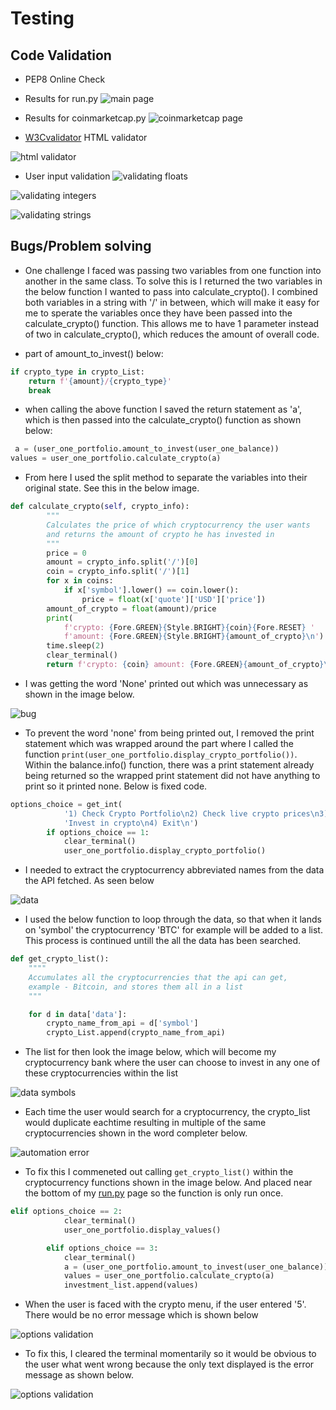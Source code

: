 # Testing 

## Code Validation

- PEP8 Online Check

- Results for run.py
![main page](documentation/images/code-validation-main.png)

- Results for coinmarketcap.py
![coinmarketcap page](documentation/images/code-validation-coinmarketcap.png)

- [W3Cvalidator](https://validator.w3.org/) HTML validator

![html validator](documentation/images/html-validator.png)

- User input validation
![validating floats](documentation/images/validate-float.png)

![validating integers](documentation/images/validate-int.png)

![validating strings](documentation/images/validate-string.png)


## Bugs/Problem solving

- One challenge I faced was passing two variables from one function into another in the same class.
To solve this is I returned the two variables in the below function I wanted to pass into calculate_crypto().
I combined both variables in a string with '/' in between, which will make it easy for me to sperate the variables once they have been passed into the calculate_crypto() function.
This allows me to have 1 parameter instead of two in calculate_crypto(), which reduces the amount of overall code.

- part of amount_to_invest() below:
```python
if crypto_type in crypto_List:
    return f'{amount}/{crypto_type}'
    break
```
- when calling the above function I saved the return statement as 'a', which is then passed into the calculate_crypto() function as shown below:

```python
 a = (user_one_portfolio.amount_to_invest(user_one_balance))
values = user_one_portfolio.calculate_crypto(a)
```

- From here I used the split method to separate the variables into their original state. See this in the below image.

```python
def calculate_crypto(self, crypto_info):
        """
        Calculates the price of which cryptocurrency the user wants
        and returns the amount of crypto he has invested in
        """
        price = 0
        amount = crypto_info.split('/')[0]
        coin = crypto_info.split('/')[1]
        for x in coins:
            if x['symbol'].lower() == coin.lower():
                price = float(x['quote']['USD']['price'])
        amount_of_crypto = float(amount)/price
        print(
            f'crypto: {Fore.GREEN}{Style.BRIGHT}{coin}{Fore.RESET} '
            f'amount: {Fore.GREEN}{Style.BRIGHT}{amount_of_crypto}\n')
        time.sleep(2)
        clear_terminal()
        return f'crypto: {coin} amount: {Fore.GREEN}{amount_of_crypto}\n'
```

- I was getting the word 'None' printed out which was unnecessary as shown in the image below. 

![bug](documentation/images/bug-none.png)

- To prevent the word 'none' from being printed out, I removed the print statement which was wrapped around the part where I called the function `print(user_one_portfolio.display_crypto_portfolio())`. Within the balance.info() function, there was a print statement already being returned so the wrapped print statement did not have anything to print so it printed none. Below is fixed code.

```python
options_choice = get_int(
            '1) Check Crypto Portfolio\n2) Check live crypto prices\n3) '
            'Invest in crypto\n4) Exit\n')
        if options_choice == 1:
            clear_terminal()
            user_one_portfolio.display_crypto_portfolio()
```

- I needed to extract the cryptocurrency abbreviated names from the data the API fetched. As seen below

![data](documentation/images/data.png)

- I used the below function to loop through the data, so that when it lands on 'symbol' the cryptocurrency 'BTC' for example will be added to a list. This process is continued untill the all the data has been searched.

```python
def get_crypto_list():
    """"
    Accumulates all the cryptocurrencies that the api can get,
    example - Bitcoin, and stores them all in a list
    """

    for d in data['data']:
        crypto_name_from_api = d['symbol']
        crypto_List.append(crypto_name_from_api)
```

- The list for then look the image below, which will become my cryptocurrency bank where the user can choose to invest in any one of these cryptocurrencies within the list 

![data symbols](documentation/images/data-symbols.png)

- Each time the user would search for a cryptocurrency, the crypto_list would duplicate eachtime resulting in multiple of the same cryptocurrencies shown in the word completer below.

![automation error](documentation/images/automation-error.png)

- To fix this I commeneted out calling `get_crypto_list()` within the cryptocurrency functions shown in the image below. And placed near the bottom of my [run.py](run.py) page so the function is only run once.

```python
elif options_choice == 2:
            clear_terminal()
            user_one_portfolio.display_values()

        elif options_choice == 3:
            clear_terminal()
            a = (user_one_portfolio.amount_to_invest(user_one_balance))
            values = user_one_portfolio.calculate_crypto(a)
            investment_list.append(values)

```

- When the user is faced with the crypto menu, if the user entered '5'. There would be no error message which is shown below

![options validation](documentation/images/num-validation1.png)

- To fix this, I cleared the terminal momentarily so it would be obvious to the user what went wrong because the only text displayed is the error message as shown below.

![options validation](documentation/images/num-validation-2.png)